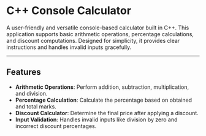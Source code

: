 
# C++ Console Calculator

A user-friendly and versatile console-based calculator built in C++. 
This application supports basic arithmetic operations, percentage calculations, and discount computations. Designed for simplicity, 
it provides clear instructions and handles invalid inputs gracefully.

---

## Features

- **Arithmetic Operations**: Perform addition, subtraction, multiplication, and division.
- **Percentage Calculation**: Calculate the percentage based on obtained and total marks.
- **Discount Calculator**: Determine the final price after applying a discount.
- **Input Validation**: Handles invalid inputs like division by zero and incorrect discount percentages.



